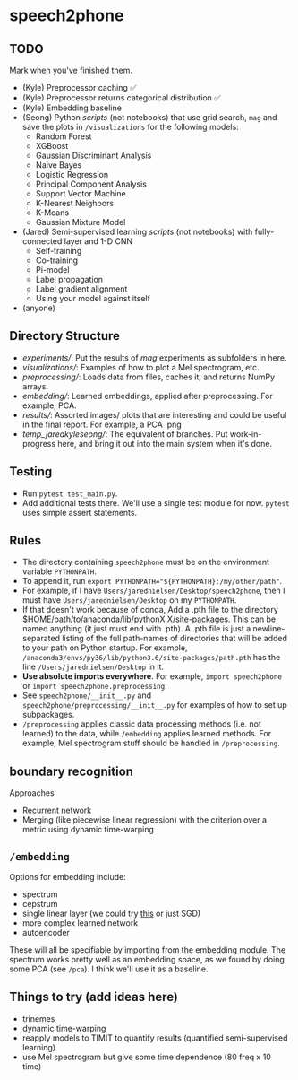 # speech2phone

## TODO

Mark when you've finished them.

- (Kyle) Preprocessor caching ✅
- (Kyle) Preprocessor returns categorical distribution ✅
- (Kyle) Embedding baseline
- (Seong) Python *scripts* (not notebooks) that use grid search, `mag` and save the plots in `/visualizations` for the following models:
  - Random Forest
  - XGBoost
  - Gaussian Discriminant Analysis
  - Naive Bayes
  - Logistic Regression
  - Principal Component Analysis
  - Support Vector Machine
  - K-Nearest Neighbors
  - K-Means
  - Gaussian Mixture Model
- (Jared) Semi-supervised learning *scripts* (not notebooks) with fully-connected layer and 1-D CNN
  - Self-training
  - Co-training
  - Pi-model
  - Label propagation
  - Label gradient alignment
  - Using your model against itself
- (anyone)

## Directory Structure

- *experiments/*: Put the results of *mag* experiments as subfolders in here.
- *visualizations/*: Examples of how to plot a Mel spectrogram, etc.
- *preprocessing/*: Loads data from files, caches it, and returns NumPy arrays.
- *embedding/*: Learned embeddings, applied after preprocessing. For example, PCA.
- *results/*: Assorted images/ plots that are interesting and could be useful in the final report. For example, a PCA .png
- *temp_jaredkyleseong/*: The equivalent of branches. Put work-in-progress here, and bring it out into the main system when it's done.

## Testing

- Run `pytest test_main.py`.
- Add additional tests there. We'll use a single test module for now. `pytest` uses simple assert statements.

## Rules

- The directory containing `speech2phone` must be on the environment variable `PYTHONPATH`.
- To append it, run `export PYTHONPATH="${PYTHONPATH}:/my/other/path"`.
- For example, if I have `Users/jarednielsen/Desktop/speech2phone`, then I must have `Users/jarednielsen/Desktop` on my `PYTHONPATH`.
- If that doesn't work because of conda, Add a .pth file to the directory $HOME/path/to/anaconda/lib/pythonX.X/site-packages. This can be named anything (it just must end with .pth). A .pth file is just a newline-separated listing of the full path-names of directories that will be added to your path on Python startup. For example, `/anaconda3/envs/py36/lib/python3.6/site-packages/path.pth` has the line `/Users/jarednielsen/Desktop` in it.
- **Use absolute imports everywhere**. For example, `import speech2phone` or `import speech2phone.preprocessing`.
- See `speech2phone/__init__.py` and `speech2phone/preprocessing/__init__.py` for examples of how to set up subpackages.
- `/preprocessing` applies classic data processing methods (i.e. not learned) to the data, while `/embedding` applies learned methods. For example, Mel spectrogram stuff should be handled in `/preprocessing`.

## boundary recognition

Approaches

- Recurrent network
- Merging (like piecewise linear regression) with the criterion over a metric using dynamic time-warping

## `/embedding`

Options for embedding include:

- spectrum
- cepstrum
- single linear layer (we could try [this](https://ai.stanford.edu/~ang/papers/nips02-metric.pdf) or just SGD)
- more complex learned network
- autoencoder

These will all be specifiable by importing from the embedding module. The spectrum works pretty well as an embedding space, as we found by doing some PCA (see `/pca`). I think we'll use it as a baseline.

## Things to try (add ideas here)

- trinemes
- dynamic time-warping
- reapply models to TIMIT to quantify results (quantified semi-supervised learning)
- use Mel spectrogram but give some time dependence (80 freq x 10 time)
